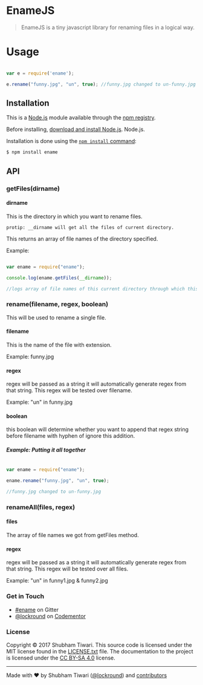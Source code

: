 # EnameJS

> EnameJS is a tiny javascript library for renaming files in a logical way.


# Usage

```js

var e = require('ename');

e.rename("funny.jpg", "un", true); //funny.jpg changed to un-funny.jpg

```

## Installation

This is a [Node.js](https://nodejs.org/en/) module available through the
[npm registry](https://www.npmjs.com/).

Before installing, [download and install Node.js](https://nodejs.org/en/download/).
Node.js.

Installation is done using the
[`npm install` command](https://docs.npmjs.com/getting-started/installing-npm-packages-locally):

```bash
$ npm install ename
```

## API

### getFiles(dirname)

#### dirname

This is the directory in which you want to rename files.

``` protip: __dirname will get all the files of current directory. ```

This returns an array of file names of the directory specified.

Example: 

```js

var ename = require("ename");

console.log(ename.getFiles(__dirname));

//logs array of file names of this current directory through which this script is  running.

```

### rename(filename, regex, boolean)

This will be used to rename a single file.

#### filename

This is the name of the file with extension.

Example: funny.jpg

#### regex

regex will be passed as a string it will automatically generate regex from that string. This regex will be tested over filename.

Example: "un" in funny.jpg

#### boolean

this boolean will determine whether you want to append that regex string before filename with hyphen of ignore this addition.

##### Example: Putting it all together

```js

var ename = require("ename");

ename.rename("funny.jpg", "un", true);

//funny.jpg changed to un-funny.jpg

```


### renameAll(files, regex)

#### files 

The array of file names we got from getFiles method.

#### regex

regex will be passed as a string it will automatically generate regex from that string. This regex will be tested over all files.

Example: "un" in funny1.jpg & funny2.jpg

### Get in Touch

* [#ename](https://gitter.im/lockround/ename) on Gitter
* [@lockround](https://twitter.com/lockround) on [Codementor](https://www.codementor.io/lockround)


### License

Copyright © 2017 Shubham Tiwari. This source code is licensed under the MIT license found in
the [LICENSE.txt](https://github.com/lockround/ename/blob/master/LICENSE.txt) file.
The documentation to the project is licensed under the [CC BY-SA 4.0](http://creativecommons.org/licenses/by-sa/4.0/)
license.


---
Made with ♥ by Shubham Tiwari ([@lockround](https://twitter.com/lockround)) and [contributors](https://github.com/lockround/ename/graphs/contributors)
